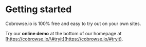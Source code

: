 # Getting started

Cobrowse.io is 100% free and easy to try out on your own sites. 

Try our **online demo** at the bottom of our homepage at [https://cobrowse.io/\#tryit](https://cobrowse.io/#tryit).


